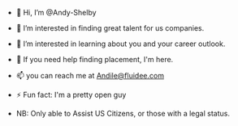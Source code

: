 - 👋 Hi, I’m @Andy-Shelby
- 👀 I’m interested in finding great talent for us companies.
- 🌱 I’m interested in learning about you and your career outlook.
- 💞️ If you need help finding placement, I'm here.
- 📫 you can reach me at Andile@fluidee.com
- ⚡ Fun fact: I'm a pretty open guy

- NB: Only able to Assist US Citizens, or those with a legal status.
